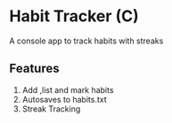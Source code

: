 # Habit Tracker (C)
A console app to track habits with streaks 

## Features
1. Add ,list and mark habits 
2. Autosaves to habits.txt 
3. Streak Tracking
